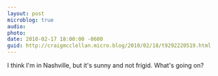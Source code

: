 ```yaml
---
layout: post
microblog: true
audio: 
photo: 
date: 2010-02-17 18:00:00 -0600
guid: http://craigmcclellan.micro.blog/2010/02/18/t9292220519.html
---
```

I think I'm in Nashville, but it's sunny and not frigid. What's going on?
